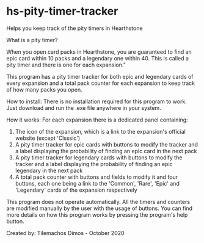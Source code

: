 # hs-pity-timer-tracker
Helps you keep track of the pity timers in Hearthstone


What is a pity timer?

When you open card packs in Hearthstone, you are guaranteed to find an epic card within 10 packs and a legendary one within 40. This is called a pity timer and there is one for each expansion."

This program has a pity timer tracker for both epic and legendary cards of every expansion and a total pack counter for each expansion to keep track of how many packs you open.


How to install:
There is no installation required for this program to work. Just download and run the .exe file anywhere in your system.


How it works:
For each expansion there is a dedicated panel containing:
1) The icon of the expansion, which is a link to the expansion's official website (except 'Clsssic')
2) A pity timer tracker for epic cards with buttons to modify the tracker and a label displaying the probability of finding an epic card in the next pack
3) A pity timer tracker for legendary cards with buttons to modify the tracker and a label displaying the probability of finding an epic legendary in the next pack
4) A total pack counter with buttons and fields to modify it and four buttons, each one being a link to the 'Common', 'Rare', 'Epic' and 'Legendary' cards 
   of the expansion respectively

This program does not operate automatically. All the timers and counters are modified manually by the user with the usage of buttons.
You can find more details on how this program works by pressing the program's help button.


Created by: Tilemachos Dimos - October 2020

